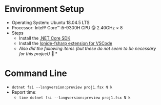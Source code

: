 # Environment Setup
  * Operating System: Ubuntu 18.04.5 LTS
  * Processor: Intel® Core™ i5-9300H CPU @ 2.40GHz × 8 
  * Steps
    * Install the [.NET Core SDK](https://dotnet.microsoft.com/download)
    * Install the [Ionide-fsharp extension for VSCode](https://marketplace.visualstudio.com/items?itemName=Ionide.Ionide-fsharp)
    * *Also did the following items (but these do not seem to be necessary for this project)* :thinking:
      *
# Command Line
  * ```dotnet fsi --langversion:preview proj1.fsx N k```
  * Report time:
    * ```time dotnet fsi --langversion:preview proj1.fsx N k```
